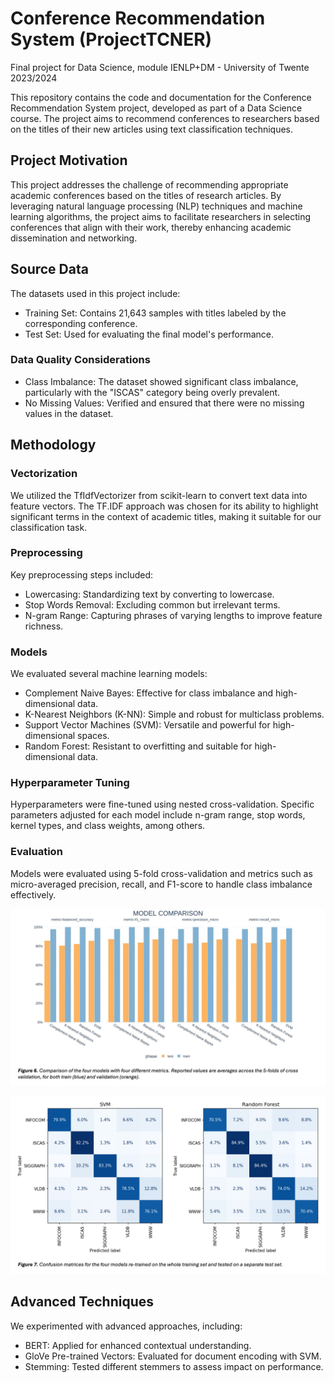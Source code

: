 # Conference Recommendation System (ProjectTCNER)
Final project for Data Science, module IENLP+DM - University of Twente 2023/2024

This repository contains the code and documentation for the Conference Recommendation System project, developed as part of a Data Science course. The project aims to recommend conferences to researchers based on the titles of their new articles using text classification techniques.

## Project Motivation
This project addresses the challenge of recommending appropriate academic conferences based on the titles of research articles. By leveraging natural language processing (NLP) techniques and machine learning algorithms, the project aims to facilitate researchers in selecting conferences that align with their work, thereby enhancing academic dissemination and networking.

## Source Data
The datasets used in this project include:

* Training Set: Contains 21,643 samples with titles labeled by the corresponding conference.
* Test Set: Used for evaluating the final model's performance.

### Data Quality Considerations
* Class Imbalance: The dataset showed significant class imbalance, particularly with the "ISCAS" category being overly prevalent.
* No Missing Values: Verified and ensured that there were no missing values in the dataset.

## Methodology
### Vectorization
We utilized the TfIdfVectorizer from scikit-learn to convert text data into feature vectors. The TF.IDF approach was chosen for its ability to highlight significant terms in the context of academic titles, making it suitable for our classification task.

### Preprocessing
Key preprocessing steps included:

* Lowercasing: Standardizing text by converting to lowercase.
* Stop Words Removal: Excluding common but irrelevant terms.
* N-gram Range: Capturing phrases of varying lengths to improve feature richness.

### Models
We evaluated several machine learning models:

* Complement Naive Bayes: Effective for class imbalance and high-dimensional data.
* K-Nearest Neighbors (K-NN): Simple and robust for multiclass problems.
* Support Vector Machines (SVM): Versatile and powerful for high-dimensional spaces.
* Random Forest: Resistant to overfitting and suitable for high-dimensional data.

### Hyperparameter Tuning
Hyperparameters were fine-tuned using nested cross-validation. Specific parameters adjusted for each model include n-gram range, stop words, kernel types, and class weights, among others.

### Evaluation
Models were evaluated using 5-fold cross-validation and metrics such as micro-averaged precision, recall, and F1-score to handle class imbalance effectively.

![](https://github.com/GiuliaPais/ProjectTCNER/blob/main/figures/Slide7.jpeg)

![](https://github.com/GiuliaPais/ProjectTCNER/blob/main/figures/Slide9.jpeg)

## Advanced Techniques
We experimented with advanced approaches, including:

* BERT: Applied for enhanced contextual understanding.
* GloVe Pre-trained Vectors: Evaluated for document encoding with SVM.
* Stemming: Tested different stemmers to assess impact on performance.



